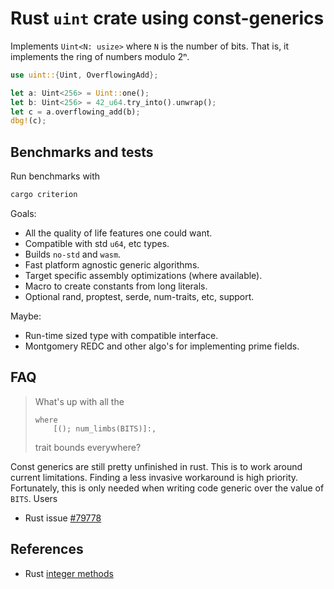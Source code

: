 # Rust `uint` crate using const-generics

Implements `Uint<N: usize>` where `N` is the number of bits. That is, it implements the ring of numbers modulo 2ⁿ.

```rust
use uint::{Uint, OverflowingAdd};

let a: Uint<256> = Uint::one();
let b: Uint<256> = 42_u64.try_into().unwrap();
let c = a.overflowing_add(b);
dbg!(c);
```

## Benchmarks and tests

Run benchmarks with

```sh
cargo criterion
```

Goals:

* All the quality of life features one could want.
* Compatible with std `u64`, etc types.
* Builds `no-std` and `wasm`.
* Fast platform agnostic generic algorithms.
* Target specific assembly optimizations (where available).
* Macro to create constants from long literals.
* Optional rand, proptest, serde, num-traits, etc, support.

Maybe:

* Run-time sized type with compatible interface.
* Montgomery REDC and other algo's for implementing prime fields.

## FAQ

> What's up with all the 
> 
> ```rust,ignore
> where
>     [(); num_limbs(BITS)]:,
> ```
> 
> trait bounds everywhere?

Const generics are still pretty unfinished in rust. This is to work around current limitations. Finding a less invasive workaround is high priority. Fortunately, this is only needed when writing
code generic over the value of `BITS`. Users 

* Rust issue [#79778](<https://github.com/rust-lang/rust/issues/79778>)


## References

* Rust [integer methods](https://doc.rust-lang.org/stable/std/primitive.u64.html)

